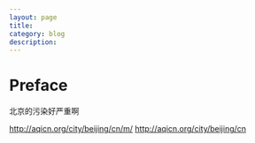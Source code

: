```yaml
---
layout: page
title:	
category: blog
description: 
---
```

# Preface

北京的污染好严重啊

http://aqicn.org/city/beijing/cn/m/
http://aqicn.org/city/beijing/cn
